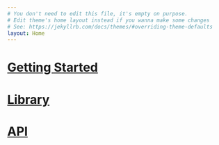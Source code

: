 ```yaml
---
# You don't need to edit this file, it's empty on purpose.
# Edit theme's home layout instead if you wanna make some changes
# See: https://jekyllrb.com/docs/themes/#overriding-theme-defaults
layout: Home
---
```


# [Getting Started](Getting_Started/)

# [Library](Library/)

# [API](API/)

